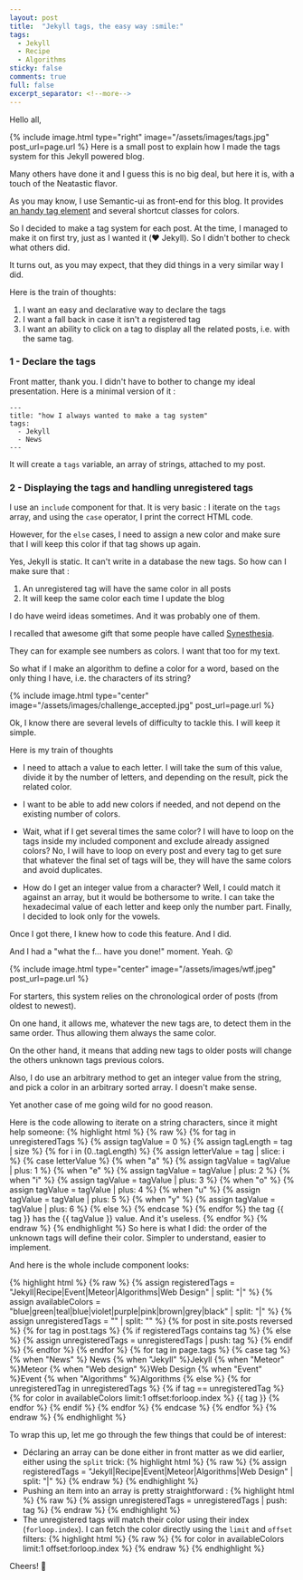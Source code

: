 ```yaml
---
layout: post
title:  "Jekyll tags, the easy way :smile:"
tags:
  - Jekyll
  - Recipe
  - Algorithms
sticky: false
comments: true
full: false
excerpt_separator: <!--more-->
---
```

Hello all,

{% include image.html type="right" image="/assets/images/tags.jpg" post_url=page.url %}
Here is a small post to explain how I made the tags system for this Jekyll powered blog.

Many others have done it and I guess this is no big deal, but here it is, with a touch of the Neatastic flavor.

As you may know, I use Semantic-ui as front-end for this blog. It provides [an handy tag element](https://semantic-ui.com/elements/label.html#tag) and several shortcut classes for colors.

So I decided to make a tag system for each post. At the time, I managed to make it on first try, just as I wanted it (:heart: Jekyll). So I didn't bother to check what others did.

It turns out, as you may expect, that they did things in a very similar way I did.

Here is the train of thoughts:

1. I want an easy  <!--more-->and declarative way to declare the tags
2. I want a fall back in case it isn't a registered tag
3. I want an ability to click on a tag to display all the related posts, i.e. with the same tag.

### 1 - Declare the tags

Front matter, thank you. I didn't have to bother to change my ideal presentation. Here is a minimal version of it :

    ---
    title: "how I always wanted to make a tag system"
    tags:
      - Jekyll
      - News
    ---

It will create a `tags` variable, an array of strings, attached to my post.

### 2 - Displaying the tags and handling unregistered tags

I use an `include` component for that. It is very basic : I iterate on the `tags` array, and using the `case` operator, I print the correct HTML code.

However, for the `else` cases, I need to assign a new color and make sure that I will keep this color if that tag shows up again.

Yes, Jekyll is static. It can't write in a database the new tags. So how can I make sure that :

1. An unregistered tag will have the same color in all posts
2. It will keep the same color each time I update the blog

I do have weird ideas sometimes. And it was probably one of them.

I recalled that awesome gift that some people have called [Synesthesia](https://en.wikipedia.org/wiki/Synesthesia).

They can for example see numbers as colors. I want that too for my text.

So what if I make an algorithm to define a color for a word, based on the only thing I have, i.e. the characters of its string?

{% include image.html type="center" image="/assets/images/challenge_accepted.jpg" post_url=page.url %}

Ok, I know there are several levels of difficulty to tackle this. I will keep it simple.

Here is my train of thoughts

 * I need to attach a value to each letter. I will take the sum of this value, divide it by the number of letters, and depending on the result, pick the related color.

 * I want to be able to add new colors if needed, and not depend on the existing number of colors.

 * Wait, what if I get several times the same color? I will have to loop on the tags inside my included component and exclude already assigned colors? No, I will have to loop on every post and every tag to get sure that whatever the final set of tags will be, they will have the same colors and avoid duplicates.

 * How do I get an integer value from a character? Well, I could match it against an array, but it would be bothersome to write. I can take the hexadecimal value of each letter and keep only the number part. Finally, I decided to look only for the vowels.

 Once I got there, I knew how to code this feature. And I did.

 And I had a "what the f... have you done!" moment. Yeah. :astonished:

 {% include image.html type="center" image="/assets/images/wtf.jpeg" post_url=page.url %}

 For starters, this system relies on the chronological order of posts (from oldest to newest).

 On one hand, it allows me, whatever the new tags are, to detect them in the same order. Thus allowing them always the same color.

 On the other hand, it means that adding new tags to older posts will change the others unknown tags previous colors.

 Also, I do use an arbitrary method to get an integer value from the string, and pick a color in an arbitrary sorted array. I doesn't make sense.

 Yet another case of me going wild for no good reason.

 Here is the code allowing to iterate on a string characters, since it might help someone:
{% highlight html  %}
{% raw  %}
     {% for tag in unregisteredTags %}
       {% assign tagValue = 0 %}
       {% assign tagLength = tag | size %}
       {% for i in (0..tagLength) %}
         {% assign letterValue = tag | slice: i  %}
         {% case letterValue %}
           {% when "a" %}
           {% assign tagValue = tagValue  | plus: 1 %}
           {% when "e" %}
           {% assign tagValue = tagValue  | plus: 2 %}
           {% when "i" %}
           {% assign tagValue = tagValue  | plus: 3 %}
           {% when "o" %}
           {% assign tagValue = tagValue  | plus: 4 %}
           {% when "u" %}
           {% assign tagValue = tagValue  | plus: 5 %}
           {% when "y" %}
           {% assign tagValue = tagValue  | plus: 6 %}
           {% else %}
         {% endcase %}
       {% endfor %}
     the tag {{ tag }} has the {{ tagValue }} value. And it's useless.
     {% endfor %}
{% endraw  %}
{% endhighlight  %}
 So here is what I did: the order of the unknown tags will define their color. Simpler to understand, easier to implement.

 And here is the whole include component looks:

 {% highlight html  %}
 {% raw  %}
     {% assign registeredTags = "Jekyll|Recipe|Event|Meteor|Algorithms|Web Design" | split: "|" %}
     {% assign availableColors = "blue|green|teal|blue|violet|purple|pink|brown|grey|black"  | split: "|" %}
     {% assign unregisteredTags = ""  | split: "" %}
     {% for post in site.posts reversed %}
       {% for tag in post.tags %}
         {% if registeredTags contains tag %}
         {% else %}
           {% assign unregisteredTags = unregisteredTags  | push: tag %}
         {% endif %}
       {% endfor %}
     {% endfor %}
     {% for tag in page.tags %}
       {% case tag %}
       {% when "News" %} <a class="ui tag label">News</a>
       {% when "Jekyll" %}<a class="ui cyan tag label">Jekyll</a>
       {% when "Meteor" %}<a class="ui red tag label">Meteor</a>
       {% when "Web design" %}<a class="ui yellow tag label">Web Design</a>
       {% when "Event" %}<a class="ui orange tag label">Event</a>
       {% when "Algorithms" %}<a class="ui olive tag label">Algorithms</a>
       {% else %}
         {% for unregisteredTag in unregisteredTags %}
           {% if tag == unregisteredTag %}
             {% for color in availableColors limit:1 offset:forloop.index %}
               <a class="ui tag label {{ color }}">{{ tag }}</a>
             {% endfor %}
           {% endif %}
         {% endfor %}
       {% endcase %}
     {% endfor %}
{% endraw  %}
{% endhighlight  %}

To wrap this up, let me go through the few things that could be of interest:
  * Déclaring an array can be done either in front matter as we did earlier, either using the `split` trick:
  {% highlight html  %}
  {% raw  %}
   {% assign registeredTags = "Jekyll|Recipe|Event|Meteor|Algorithms|Web Design" | split: "|" %}
   {% endraw  %}
   {% endhighlight  %}
  * Pushing an item into an array is pretty straightforward :
  {% highlight html  %}
  {% raw  %}
  {% assign unregisteredTags = unregisteredTags  | push: tag %}
   {% endraw  %}
   {% endhighlight  %}
  * The unregistered tags will match their color using their index (`forloop.index`). I can fetch the color directly using the `limit` and `offset` filters:
  {% highlight html  %}
  {% raw  %}
  {% for color in availableColors limit:1 offset:forloop.index %}
   {% endraw  %}
   {% endhighlight  %}

Cheers! :beers:
